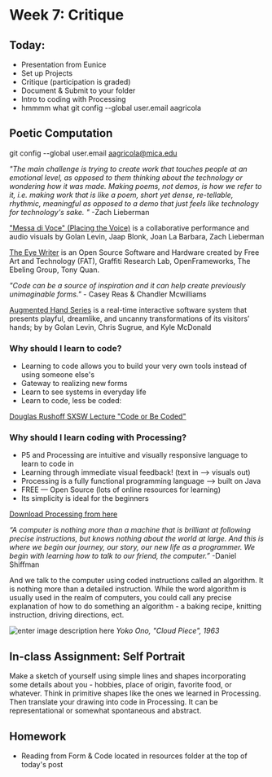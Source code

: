 # Week 7: Critique

## Today:
- Presentation from Eunice  
- Set up Projects
- Critique (participation is graded)
- Document & Submit to your folder
- Intro to coding with Processing
- hmmmm what
git config --global user.email aagricola
## Poetic Computation

git config --global user.email aagricola@mica.edu

*"The main challenge is trying to create work that touches people at an emotional level, as opposed to them thinking about the technology or wondering how it was made. Making poems, not demos, is how we refer to it, i.e. making work that is like a poem, short yet dense, re-tellable, rhythmic, meaningful as opposed to a demo that just feels like technology for technology's sake. "*    -Zach Lieberman

["Messa di Voce" (Placing the Voice)](https://vimeo.com/2892576) is a collaborative performance and audio visuals by Golan Levin, Jaap Blonk, Joan La Barbara, Zach Lieberman

[The Eye Writer](https://vimeo.com/6376466) is an Open Source Software and Hardware created by Free Art and Technology (FAT), Graffiti Research Lab, OpenFrameworks, The Ebeling Group, Tony Quan.

*"Code can be a source of inspiration and it can help create previously unimaginable forms."*   - Casey Reas & Chandler Mcwilliams

[Augmented Hand Series](http://www.flong.com/projects/augmented-hand-series/) is a real-time interactive software system that presents playful, dreamlike, and uncanny transformations of its visitors’ hands; by by Golan Levin, Chris Sugrue, and Kyle McDonald

### Why should I learn to code?

 - Learning to code allows you to build your very own tools instead of using someone else's
 - Gateway to realizing new forms
 - Learn to see systems in everyday life
 - Learn to code, less be coded:

 [Douglas Rushoff SXSW Lecture "Code or Be Coded"](https://www.youtube.com/watch?v=imV3pPIUy1k)

### Why should I learn coding with Processing?

 - P5 and Processing are intuitive and visually responsive language to learn to code in
 - Learning through immediate visual feedback! (text in —> visuals out)
 - Processing is a fully functional programming language —> built on Java
 - FREE — Open Source (lots of online resources for learning)
 - Its simplicity is ideal for the beginners

[Download Processing from here](https://processing.org/download/)

*“A computer is nothing more than a machine that is brilliant at following precise instructions, but knows nothing about the world at large. And this is where we begin our journey, our story, our new life as a programmer. We begin with learning how to talk to our friend, the computer.”* -Daniel Shiffman

And we talk to the computer using coded instructions called an algorithm. It is nothing more than a detailed instruction. While the word algorithm is usually used in the realm of computers, you could call any precise explanation of how to do something an algorithm - a baking recipe, knitting instruction, driving directions, ect.

![enter image description here](https://chatteringcat.files.wordpress.com/2014/01/182207_689856959860_89904323_40644942_663757_n.jpg)
*Yoko Ono, "Cloud Piece", 1963*

## In-class Assignment: Self Portrait

 Make a sketch of yourself using simple lines and shapes incorporating some details about you - hobbies, place of origin, favorite food, or whatever. Think in primitive shapes like the ones we learned in Processing. Then translate your drawing into code in Processing. It can be representational or somewhat spontaneous and abstract.

## Homework
- Reading from Form & Code located in resources folder at the top of today's post
